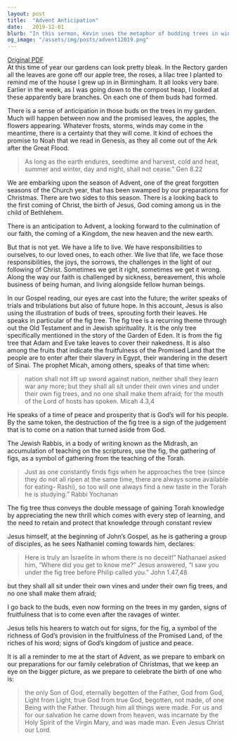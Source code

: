 ```yaml
---
layout: post
title:  "Advent Anticipation"
date:   2019-12-01
blurb: "In this sermon, Kevin uses the metaphor of budding trees in winter to discuss the anticipation of Advent. He reminds us of the promise of new life and growth, even in the bleakest times. Drawing from the scriptures, he highlights the significance of the fig tree as a symbol of God's provision and the richness of His word."
og_image: "/assets/img/posts/advent12019.png"
---
```

[Original PDF](/assets/pdf/advent12019.pdf)    
At this time of year our gardens can look pretty bleak. In the Rectory garden all the leaves are gone off our apple tree, the roses, a lilac tree I planted to remind me of the house I grew up in in Birmingham. It all looks very bare. Earlier in the week, as I was going down to the compost heap, I looked at these apparently bare branches. On each one of them buds had formed.

There is a sense of anticipation in those buds on the trees in my garden. Much will happen between now and the promised leaves, the apples, the flowers appearing. Whatever frosts, storms, winds may come in the meantime, there is a certainty that they will come. It kind of echoes the promise to Noah that we read in Genesis, as they all come out of the Ark after the Great Flood.

> As long as the earth endures, seedtime and harvest, cold and heat, summer and winter, day and night, shall not cease.” Gen 8.22

We are embarking upon the season of Advent, one of the great forgotten seasons of the Church year, that has been swamped by our preparations for Christmas. There are two sides to this season. There is a looking back to the first coming of Christ, the birth of Jesus, God coming among us in the child of Bethlehem.

There is an anticipation to Advent, a looking forward to the culmination of our faith, the coming of a Kingdom, the new heaven and the new earth.

But that is not yet. We have a life to live. We have responsibilities to ourselves, to our loved ones, to each other. We live that life, we face those responsibilities, the joys, the sorrows, the challenges in the light of our following of Christ. Sometimes we get it right, sometimes we get it wrong. Along the way our faith is challenged by sickness, bereavement, this whole business of being human, and living alongside fellow human beings.

In our Gospel reading, our eyes are cast into the future; the writer speaks of trials and tribulations but also of future hope. In this account, Jesus is also using the illustration of buds of trees, sprouting forth their leaves. He speaks in particular of the fig tree. The fig tree is a recurring theme through out the Old Testament and in Jewish spirituality. It is the only tree specifically mentioned in the story of the Garden of Eden. It is from the fig tree that Adam and Eve take leaves to cover their nakedness. It is also among the fruits that indicate the fruitfulness of the Promised Land that the people are to enter after their slavery in Egypt, their wandering in the desert of Sinai. The prophet Micah, among others, speaks of that time when:

> nation shall not lift up sword against nation, neither shall they learn war any more; but they shall all sit under their own vines and under their own fig trees, and no one shall make them afraid; for the mouth of the Lord of hosts has spoken. Micah 4.3,4

He speaks of a time of peace and prosperity that is God’s will for his people. By the same token, the destruction of the fig tree is a sign of the judgement that is to come on a nation that turned aside from God.

The Jewish Rabbis, in a body of writing known as the Midrash, an accumulation of teaching on the scriptures, use the fig, the gathering of figs, as a symbol of gathering from the teaching of the Torah.

> Just as one constantly finds figs when he approaches the tree (since they do not all ripen at the same time, there are always some available for eating- Rashi), so too will one always find a new taste in the Torah he is studying.” Rabbi Yochanan

The fig tree thus conveys the double message of gaining Torah knowledge by appreciating the new thrill which comes with every step of learning, and the need to retain and protect that knowledge through constant review

Jesus himself, at the beginning of John’s Gospel, as he is gathering a group of disciples, as he sees Nathaniel coming towards him, declares:

> Here is truly an Israelite in whom there is no deceit!” Nathanael asked him, “Where did you get to know me?” Jesus answered, “I saw you under the fig tree before Philip called you.” John 1.47,48

but they shall all sit under their own vines and under their own fig trees, and no one shall make them afraid;

I go back to the buds, even now forming on the trees in my garden, signs of fruitfulness that is to come even after the ravages of winter.

Jesus tells his hearers to watch out for signs, for the fig, a symbol of the richness of God’s provision in the fruitfulness of the Promised Land, of the riches of his word; signs of God’s kingdom of justice and peace.

It is all a reminder to me at the start of Advent, as we prepare to embark on our preparations for our family celebration of Christmas, that we keep an eye on the bigger picture, as we prepare to celebrate the birth of one who is:

> the only Son of God, eternally begotten of the Father, God from God, Light from Light, true God from true God, begotten, not made, of one Being with the Father. Through him all things were made. For us and for our salvation he came down from heaven, was incarnate by the Holy Spirit of the Virgin Mary, and was made man. Even Jesus Christ our Lord.
